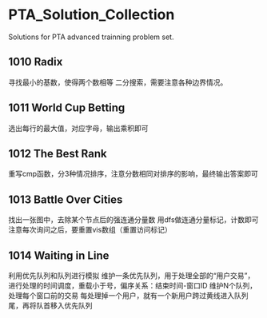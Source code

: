# PTA_Solution_Collection
Solutions for PTA advanced trainning problem set.

## 1010 Radix
寻找最小的基数，使得两个数相等
二分搜索，需要注意各种边界情况。

## 1011 World Cup Betting
选出每行的最大值，对应字母，输出乘积即可

## 1012 The Best Rank
重写cmp函数，分3种情况排序，注意分数相同对排序的影响，最终输出答案即可

## 1013 Battle Over Cities
找出一张图中，去除某个节点后的强连通分量数
用dfs做连通分量标记，计数即可
注意每次询问之后，要重置vis数组（重置访问标记）

## 1014 Waiting in Line
利用优先队列和队列进行模拟
维护一条优先队列，用于处理全部的“用户交易”，进行处理的时间调度，重载小于号，偏序关系：结束时间-窗口ID
维护N个队列，处理每个窗口前的交易
每处理掉一个用户，就有一个新用户跨过黄线进入队列尾，再将队首移入优先队列
